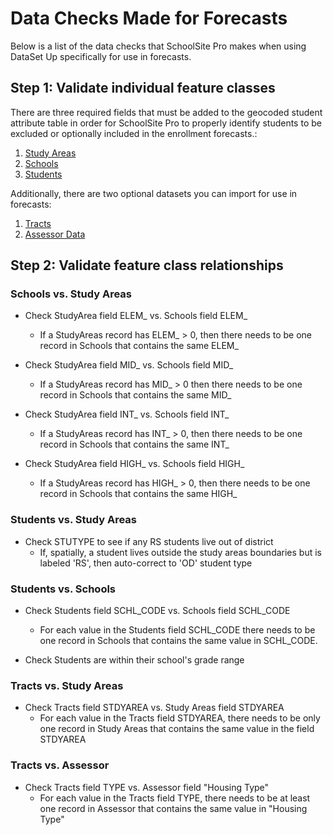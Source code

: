 # Data Checks Made for Forecasts
Below is a list of the data checks that SchoolSite Pro makes when using DataSet Up specifically for use in forecasts.

## Step 1: Validate individual feature classes
There are three required fields that must be added to the geocoded student attribute table in order for SchoolSite Pro to properly identify students to be excluded or optionally included in the enrollment forecasts.:

1. [Study Areas](../createData/createStudyarea.md)
2. [Schools](../createData/createSchools.md)
3. [Students](../createData/createStudents.md)
 

Additionally, there are two optional datasets you can import for use in forecasts:
1. [Tracts](../createData/createTracts.md)
2. [Assessor Data](../createData/createAssessor.md)


## Step 2: Validate feature class relationships
### Schools vs. Study Areas
* Check StudyArea field ELEM_ vs. Schools field ELEM_
  * If a StudyAreas record has ELEM_ > 0, then there needs to be one record in Schools that contains the same ELEM_

* Check StudyArea field MID_ vs. Schools field MID_
  * If a StudyAreas record has MID_ > 0 then there needs to be one record in Schools that contains the same MID_

* Check StudyArea field INT_ vs. Schools field INT_
  * If a StudyAreas record has INT_ > 0, then there needs to be one record in Schools that contains the same INT_

* Check StudyArea field HIGH_ vs. Schools field HIGH_
  * If a StudyAreas record has HIGH_ > 0, then there needs to be one record in Schools that contains the same HIGH_

### Students vs. Study Areas
* Check STUTYPE to see if any RS students live out of district
  * If, spatially, a student lives outside the study areas boundaries but is labeled 'RS', then auto-correct to 'OD' student type

### Students vs. Schools
* Check Students field SCHL_CODE vs. Schools field SCHL_CODE
  * For each value in the Students field SCHL_CODE there needs to be one record in Schools that contains the same value in SCHL_CODE.

* Check Students are within their school's grade range

### Tracts vs. Study Areas
* Check Tracts field STDYAREA vs. Study Areas field STDYAREA
  * For each value in the Tracts field STDYAREA, there needs to be only one record in Study Areas that contains the same value in the field STDYAREA

### Tracts vs. Assessor
* Check Tracts field TYPE vs. Assessor field "Housing Type"
  * For each value in the Tracts field TYPE, there needs to be at least one record in Assessor that contains the same value in "Housing Type"
